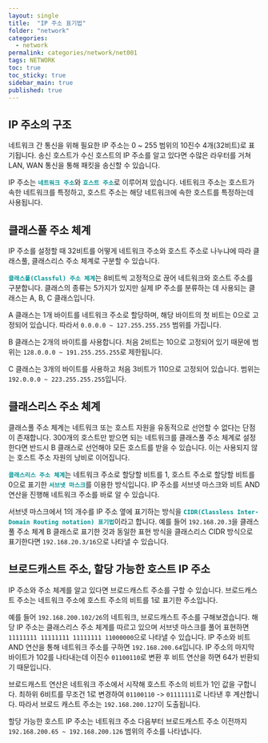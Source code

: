 ```yaml
---
layout: single
title:  "IP 주소 표기법"
folder: "network"
categories:
  - network
permalink: categories/network/net001
tags: NETWORK
toc: true
toc_sticky: true
sidebar_main: true
published: true
---
```


## IP 주소의 구조
네트워크 간 통신을 위해 필요한 IP 주소는 0 ~ 255 범위의 10진수 4개(32비트)로 표기됩니다. 송신 호스트가 수신 호스트의 IP 주소를 알고 있다면 수많은 라우터를 거쳐 LAN, WAN 통신을 통해 패킷을 송신할 수 있습니다.

IP 주소는 <span style="color: rgb(3, 150, 150); font-weight: bold;">`네트워크 주소`</span>와 <span style="color: rgb(3, 150, 150); font-weight: bold;">`호스트 주소`</span>로 이루어져 있습니다. 네트워크 주소는 호스트가 속한 네트워크를 특정하고, 호스트 주소는 해당 네트워크에 속한 호스트를 특정하는데 사용됩니다.

## 클래스풀 주소 체계
IP 주소를 설정할 때 32비트를 어떻게 네트워크 주소와 호스트 주소로 나누냐에 따라 클래스풀, 클래스리스 주소 체계로 구분할 수 있습니다.

<span style="color: rgb(3, 150, 150); font-weight: bold;">`클래스풀(Classful) 주소 체계`</span>는 8비트씩 고정적으로 끊어 네트워크와 호스트 주소를 구분합니다. 클래스의 종류는 5가지가 있지만 실제 IP 주소를 분류하는 데 사용되는 클래스는 A, B, C 클래스입니다.

A 클래스는 1개 바이트를 네트워크 주소로 할당하며, 해당 바이트의 첫 비트는 0으로 고정되어 있습니다. 따라서 `0.0.0.0 ~ 127.255.255.255` 범위를 가집니다.

B 클래스는 2개의 바이트를 사용합니다. 처음 2비트는 10으로 고정되어 있기 때문에 범위는 `128.0.0.0 ~ 191.255.255.255`로 제한됩니다.

C 클래스는 3개의 바이트를 사용하고 처음 3비트가 110으로 고정되어 있습니다. 범위는 `192.0.0.0 ~ 223.255.255.255`입니다.

## 클래스리스 주소 체계
클래스풀 주소 체계는 네트워크 또는 호스트 자원을 유동적으로 선언할 수 없다는 단점이 존재합니다. 300개의 호스트만 받으면 되는 네트워크를 클래스풀 주소 체계로 설정한다면 반드시 B 클래스로 선언해야 모든 호스트를 받을 수 있습니다. 이는 사용되지 않는 호스트 주소 자원의 낭비로 이어집니다.

<span style="color: rgb(3, 150, 150); font-weight: bold;">`클래스리스 주소 체계`</span>는 네트워크 주소로 할당할 비트를 1, 호스트 주소로 할당할 비트를 0으로 표기한 <span style="color: rgb(3, 150, 150); font-weight: bold;">`서브넷 마스크`</span>를 이용한 방식입니다. IP 주소를 서브넷 마스크와 비트 AND 연산을 진행해 네트워크 주소를 바로 알 수 있습니다.

서브넷 마스크에서 1의 개수를 IP 주소 옆에 표기하는 방식을 <span style="color: rgb(3, 150, 150); font-weight: bold;">`CIDR(Classless Inter-Domain Routing notation) 표기법`</span>이라고 합니다. 예를 들어 `192.168.20.3`을 클래스풀 주소 체계 B 클래스로 표기한 것과 동일한 표현 방식을 클래스리스 CIDR 방식으로 표기한다면 `192.168.20.3/16`으로 나타낼 수 있습니다.

## 브로드캐스트 주소, 할당 가능한 호스트 IP 주소
IP 주소와 주소 체계를 알고 있다면 브로드캐스트 주소를 구할 수 있습니다. 브로드캐스트 주소는 네트워크 주소에 호스트 주소의 비트를 1로 표기한 주소입니다.

예를 들어 `192.168.200.102/26`의 네트워크, 브로드캐스트 주소를 구해보겠습니다. 해당 IP 주소는 클래스리스 주소 체계를 따르고 있으며 서브넷 마스크를 풀어 표현하면 `11111111 11111111 11111111 11000000`으로 나타낼 수 있습니다. IP 주소와 비트 AND 연산을 통해 네트워크 주소를 구하면 `192.168.200.64`입니다. IP 주소의 마지막 바이트가 102를 나타내는데 이진수 `01100110`로 변환 후 비트 연산을 하면 64가 반환되기 때문입니다.

브로드캐스트 연산은 네트워크 주소에서 시작해 호스트 주소의 비트가 1인 값을 구합니다. 최하위 6비트를 무조건 1로 변경하여 `01100110` -> `01111111`로 나타낸 후 계산합니다. 따라서 브로드 캐스트 주소는 `192.168.200.127`이 도출됩니다.

할당 가능한 호스트 IP 주소는 네트워크 주소 다음부터 브로드캐스트 주소 이전까지 `192.168.200.65 ~ 192.168.200.126` 범위의 주소를 나타냅니다.